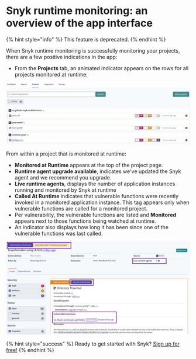 # Snyk runtime monitoring: an overview of the app interface

{% hint style="info" %}
This feature is deprecated.
{% endhint %}

When Snyk runtime monitoring is successfully monitoring your projects, there are a few positive indications in the app:

* From the **Projects** tab, an animated indicator appears on the rows for all projects monitored at runtime:

![ProjectsPage\_Filter\_GitHub.gif](../../.gitbook/assets/uuid-520448e8-52c7-250a-be13-df4e4518560c-en.gif/)

From within a project that is monitored at runtime:

* **Monitored at Runtime** appears at the top of the project page.
* **Runtime agent upgrade available**, indicates we've updated the Snyk agent and we recommend you upgrade.
* **Live runtime agents**, displays the number of application instances running and monitored by Snyk at runtime
* **Called At Runtime** indicates that vulnerable functions were recently invoked in a monitored application instance. This tag appears only when vulnerable functions are called for a monitored project.
* Per vulnerability, the vulnerable functions are listed and **Monitored** appears next to those functions being watched at runtime.
* An indicator also displays how long it has been since one of the vulnerable functions was last called.

![](../../.gitbook/assets/uuid-6e84ffa7-04bd-413e-4bbb-3bd5de1d9092-en.png)

{% hint style="success" %}
Ready to get started with Snyk? [Sign up for free!](https://snyk.io/login?cta=sign-up&loc=footer&page=support_docs_page)
{% endhint %}

